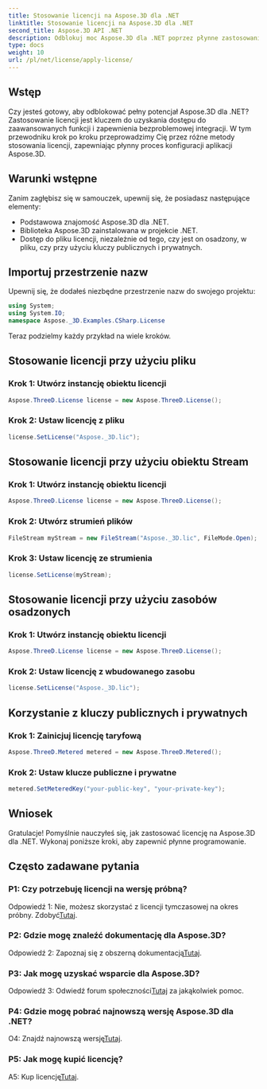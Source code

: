 ```yaml
---
title: Stosowanie licencji na Aspose.3D dla .NET
linktitle: Stosowanie licencji na Aspose.3D dla .NET
second_title: Aspose.3D API .NET
description: Odblokuj moc Aspose.3D dla .NET poprzez płynne zastosowanie licencji. Postępuj zgodnie z naszym przewodnikiem krok po kroku, aby zapewnić płynną integrację.
type: docs
weight: 10
url: /pl/net/license/apply-license/
---
```

## Wstęp

Czy jesteś gotowy, aby odblokować pełny potencjał Aspose.3D dla .NET? Zastosowanie licencji jest kluczem do uzyskania dostępu do zaawansowanych funkcji i zapewnienia bezproblemowej integracji. W tym przewodniku krok po kroku przeprowadzimy Cię przez różne metody stosowania licencji, zapewniając płynny proces konfiguracji aplikacji Aspose.3D.

## Warunki wstępne

Zanim zagłębisz się w samouczek, upewnij się, że posiadasz następujące elementy:

- Podstawowa znajomość Aspose.3D dla .NET.
- Biblioteka Aspose.3D zainstalowana w projekcie .NET.
- Dostęp do pliku licencji, niezależnie od tego, czy jest on osadzony, w pliku, czy przy użyciu kluczy publicznych i prywatnych.

## Importuj przestrzenie nazw

Upewnij się, że dodałeś niezbędne przestrzenie nazw do swojego projektu:

```csharp
using System;
using System.IO;
namespace Aspose._3D.Examples.CSharp.License
```

Teraz podzielmy każdy przykład na wiele kroków.

## Stosowanie licencji przy użyciu pliku

### Krok 1: Utwórz instancję obiektu licencji

```csharp
Aspose.ThreeD.License license = new Aspose.ThreeD.License();
```

### Krok 2: Ustaw licencję z pliku

```csharp
license.SetLicense("Aspose._3D.lic");
```

## Stosowanie licencji przy użyciu obiektu Stream

### Krok 1: Utwórz instancję obiektu licencji

```csharp
Aspose.ThreeD.License license = new Aspose.ThreeD.License();
```

### Krok 2: Utwórz strumień plików

```csharp
FileStream myStream = new FileStream("Aspose._3D.lic", FileMode.Open);
```

### Krok 3: Ustaw licencję ze strumienia

```csharp
license.SetLicense(myStream);
```

## Stosowanie licencji przy użyciu zasobów osadzonych

### Krok 1: Utwórz instancję obiektu licencji

```csharp
Aspose.ThreeD.License license = new Aspose.ThreeD.License();
```

### Krok 2: Ustaw licencję z wbudowanego zasobu

```csharp
license.SetLicense("Aspose._3D.lic");
```

## Korzystanie z kluczy publicznych i prywatnych

### Krok 1: Zainicjuj licencję taryfową

```csharp
Aspose.ThreeD.Metered metered = new Aspose.ThreeD.Metered();
```

### Krok 2: Ustaw klucze publiczne i prywatne

```csharp
metered.SetMeteredKey("your-public-key", "your-private-key");
```

## Wniosek

Gratulacje! Pomyślnie nauczyłeś się, jak zastosować licencję na Aspose.3D dla .NET. Wykonaj poniższe kroki, aby zapewnić płynne programowanie.

## Często zadawane pytania

### P1: Czy potrzebuję licencji na wersję próbną?

 Odpowiedź 1: Nie, możesz skorzystać z licencji tymczasowej na okres próbny. Zdobyć[Tutaj](https://purchase.aspose.com/temporary-license/).

### P2: Gdzie mogę znaleźć dokumentację dla Aspose.3D?

 Odpowiedź 2: Zapoznaj się z obszerną dokumentacją[Tutaj](https://reference.aspose.com/3d/net/).

### P3: Jak mogę uzyskać wsparcie dla Aspose.3D?

 Odpowiedź 3: Odwiedź forum społeczności[Tutaj](https://forum.aspose.com/c/3d/18) za jakąkolwiek pomoc.

### P4: Gdzie mogę pobrać najnowszą wersję Aspose.3D dla .NET?

 O4: Znajdź najnowszą wersję[Tutaj](https://releases.aspose.com/3d/net/).

### P5: Jak mogę kupić licencję?

 A5: Kup licencję[Tutaj](https://purchase.aspose.com/buy).